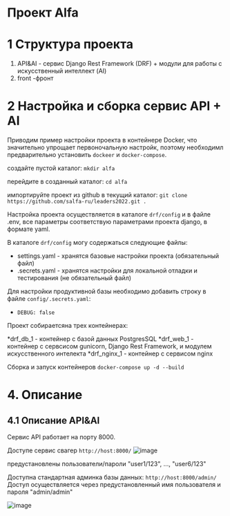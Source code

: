 # Проект Alfa 

# 1 Структура проекта

1. API&AI - сервис Django Rest Framework (DRF) + модули для работы с искусственный интеллект (AI)
2. front -фронт

# 2 Настройка и сборка сервис API + AI 

Приводим пример настройки проекта в контейнере Docker, что значительно упрощает первоночальную настройк, поэтому необходимл предварительно установить ```dockeer``` и ```docker-compose```. 

создайте пустой каталог:
```mkdir alfa```

перейдите в созданный каталог:
```cd alfa```

импортируйте проект из github в текущий каталог:
```git clone https://github.com/salfa-ru/leaders2022.git .```


Настройка проекта осуществляется в каталоге ```drf/config``` и в файле .env, все параметры соответствую параметрами проекта django, в формате yaml.

В каталоге  ```drf/config``` могу содержаться следующие файлы:
* settings.yaml - хранятся базовые настройки проекта (обязательный файл)
* .secrets.yaml - хранятся настройки для локальной отладки и тестирования (не обязательный файл)

Для настройки продуктивной базы необходимо добавить строку в файле ```config/.secrets.yaml```:
  * ```DEBUG: false```

Проект собираетсяна трех контейнерах:

*drf_db_1 - контейнер с базой данных PostgresSQL
*drf_web_1 - контейнер с сервсисом gunicorn, Django Rest Framework, и модулем искусственного интелекта
*drf_nginx_1 - контейнер с сервисом nginx

Сборка и запуск контейнеров
```docker-compose up -d --build```

# 4. Описание

## 4.1 Описание API&AI

Сервис API работает на порту 8000.

Доступе сервис свагер ```http://host:8000/```
![image](https://user-images.githubusercontent.com/42509323/200182544-5f6e02ea-2e3d-4281-976f-ac5fe3a8541b.png)

предустановлены пользователи/пароли "user1/123", ..., "user6/123"

Доступна стандартная админка базы данных: ```http://host:8000/admin/```
Доступ осуществляется через предустановленный имя пользователя и пароля "admin/admin"

![image](https://user-images.githubusercontent.com/42509323/200182266-6f17acce-1984-4525-9ea2-f2b95b670fe5.png)

